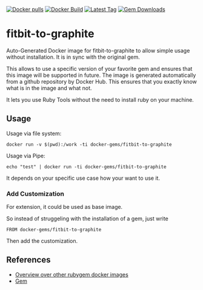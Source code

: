 [![Docker pulls](https://img.shields.io/docker/pulls/rubygem/fitbit-to-graphite.svg)](https://hub.docker.com/r/rubygem/fitbit-to-graphite/)
[![Docker Build](https://img.shields.io/docker/automated/rubygem/fitbit-to-graphite.svg)](https://hub.docker.com/r/rubygem/fitbit-to-graphite/)
[![Latest Tag](https://img.shields.io/github/tag/docker-rubygem/fitbit-to-graphite.svg)](https://hub.docker.com/r/rubygem/fitbit-to-graphite/)
[![Gem Downloads](https://img.shields.io/gem/dt/fitbit-to-graphite.svg)](https://rubygems.org/gems/fitbit-to-graphite/)
# fitbit-to-graphite

Auto-Generated Docker image for fitbit-to-graphite to allow simple usage without installation.
It is in sync with the original gem.

This allows to use a specific version of your favorite gem and ensures that this image will be supported in future.
The image is generated automatically from a github repository by Docker Hub.
This ensures that you exactly know what is in the image and what not.

It lets you use Ruby Tools without the need to install ruby on your machine.

## Usage

Usage via file system:

`docker run -v $(pwd):/work -ti docker-gems/fitbit-to-graphite`

Usage via Pipe:

`echo "test" | docker run -ti docker-gems/fitbit-to-graphite`

It depends on your specific use case how your want to use it.

### Add Customization

For extension, it could be used as base image.

So instead of struggeling with the installation of a gem, just write

`FROM docker-gems/fitbit-to-graphite`

Then add the customization.

## References

 - [Overview over other rubygem docker images](https://github.com/thinkbot/docker-rubygem)
 - [Gem](https://rubygems.org/gems/fitbit-to-graphite/)

